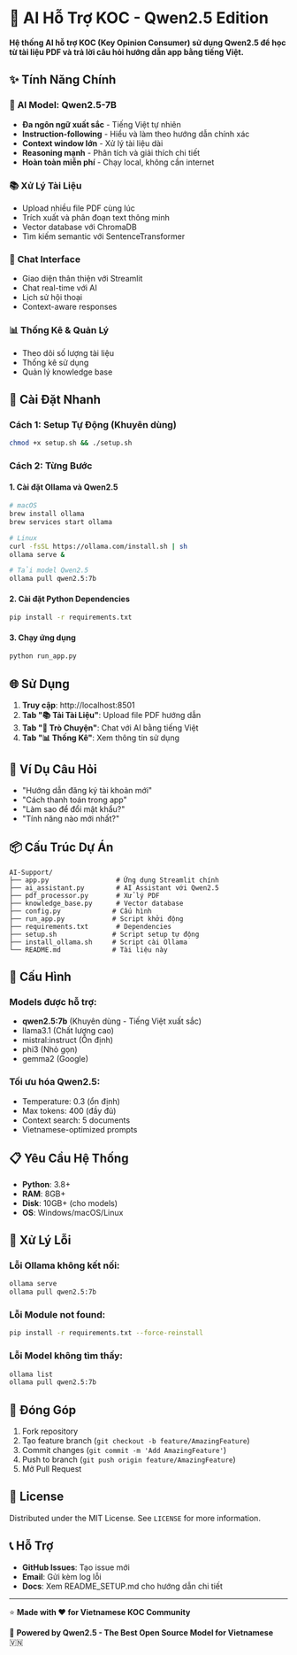 # 🤖 AI Hỗ Trợ KOC - Qwen2.5 Edition

**Hệ thống AI hỗ trợ KOC (Key Opinion Consumer) sử dụng Qwen2.5 để học từ tài liệu PDF và trả lời câu hỏi hướng dẫn app bằng tiếng Việt.**

## ✨ Tính Năng Chính

### 🧠 **AI Model: Qwen2.5-7B**
- **Đa ngôn ngữ xuất sắc** - Tiếng Việt tự nhiên
- **Instruction-following** - Hiểu và làm theo hướng dẫn chính xác  
- **Context window lớn** - Xử lý tài liệu dài
- **Reasoning mạnh** - Phân tích và giải thích chi tiết
- **Hoàn toàn miễn phí** - Chạy local, không cần internet

### 📚 **Xử Lý Tài Liệu**
- Upload nhiều file PDF cùng lúc
- Trích xuất và phân đoạn text thông minh
- Vector database với ChromaDB
- Tìm kiếm semantic với SentenceTransformer

### 💬 **Chat Interface**
- Giao diện thân thiện với Streamlit
- Chat real-time với AI
- Lịch sử hội thoại
- Context-aware responses

### 📊 **Thống Kê & Quản Lý**
- Theo dõi số lượng tài liệu
- Thống kê sử dụng
- Quản lý knowledge base

## 🚀 Cài Đặt Nhanh

### **Cách 1: Setup Tự Động (Khuyên dùng)**
```bash
chmod +x setup.sh && ./setup.sh
```

### **Cách 2: Từng Bước**

#### 1. Cài đặt Ollama và Qwen2.5
```bash
# macOS
brew install ollama
brew services start ollama

# Linux  
curl -fsSL https://ollama.com/install.sh | sh
ollama serve &

# Tải model Qwen2.5
ollama pull qwen2.5:7b
```

#### 2. Cài đặt Python Dependencies
```bash
pip install -r requirements.txt
```

#### 3. Chạy ứng dụng
```bash
python run_app.py
```

## 🌐 Sử Dụng

1. **Truy cập**: http://localhost:8501
2. **Tab "📚 Tải Tài Liệu"**: Upload file PDF hướng dẫn
3. **Tab "💬 Trò Chuyện"**: Chat với AI bằng tiếng Việt
4. **Tab "📊 Thống Kê"**: Xem thông tin sử dụng

## 🎯 Ví Dụ Câu Hỏi

- "Hướng dẫn đăng ký tài khoản mới"
- "Cách thanh toán trong app"  
- "Làm sao để đổi mật khẩu?"
- "Tính năng nào mới nhất?"

## 📦 Cấu Trúc Dự Án

```
AI-Support/
├── app.py                 # Ứng dụng Streamlit chính
├── ai_assistant.py        # AI Assistant với Qwen2.5
├── pdf_processor.py       # Xử lý PDF
├── knowledge_base.py      # Vector database
├── config.py             # Cấu hình
├── run_app.py            # Script khởi động
├── requirements.txt       # Dependencies
├── setup.sh              # Script setup tự động
├── install_ollama.sh     # Script cài Ollama
└── README.md             # Tài liệu này
```

## 🔧 Cấu Hình

### Models được hỗ trợ:
- **qwen2.5:7b** (Khuyên dùng - Tiếng Việt xuất sắc)
- llama3.1 (Chất lượng cao)
- mistral:instruct (Ổn định)
- phi3 (Nhỏ gọn)
- gemma2 (Google)

### Tối ưu hóa Qwen2.5:
- Temperature: 0.3 (ổn định)
- Max tokens: 400 (đầy đủ)
- Context search: 5 documents
- Vietnamese-optimized prompts

## 📋 Yêu Cầu Hệ Thống

- **Python**: 3.8+
- **RAM**: 8GB+ 
- **Disk**: 10GB+ (cho models)
- **OS**: Windows/macOS/Linux

## 🐛 Xử Lý Lỗi

### Lỗi Ollama không kết nối:
```bash
ollama serve
ollama pull qwen2.5:7b
```

### Lỗi Module not found:
```bash
pip install -r requirements.txt --force-reinstall
```

### Lỗi Model không tìm thấy:
```bash
ollama list
ollama pull qwen2.5:7b
```

## 🤝 Đóng Góp

1. Fork repository
2. Tạo feature branch (`git checkout -b feature/AmazingFeature`)
3. Commit changes (`git commit -m 'Add AmazingFeature'`)
4. Push to branch (`git push origin feature/AmazingFeature`)
5. Mở Pull Request

## 📜 License

Distributed under the MIT License. See `LICENSE` for more information.

## 📞 Hỗ Trợ

- **GitHub Issues**: Tạo issue mới
- **Email**: Gửi kèm log lỗi
- **Docs**: Xem README_SETUP.md cho hướng dẫn chi tiết

---

⭐ **Made with ❤️ for Vietnamese KOC Community**

🤖 **Powered by Qwen2.5 - The Best Open Source Model for Vietnamese** 🇻🇳 